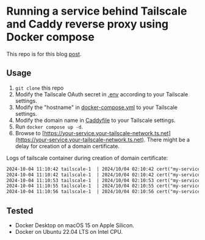 # Running a service behind Tailscale and Caddy reverse proxy using Docker compose

This repo is for this blog [post](https://ricklan.net/blog/2024/10/running-a-service-behind-tailscale-and-caddy-reverse-proxy-using-docker-compose/).

## Usage

1. `git clone` this repo
2. Modify the Tailscale OAuth secret in [.env](./.env) according to your Tailscale settings.
3. Modify the "hostname" in [docker-compose.yml](./docker-compose.yml) to your Tailscale settings.
4. Modify the domain name in [Caddyfile](./Caddyfile) to your Tailscale settings.
5. Run `docker compose up -d`.
6. Browse to [https://your-service.your-tailscale-network.ts.net](https://your-service.your-tailscale-network.ts.net). There might be a delay for creation of a domain certificate.

Logs of tailscale container during creation of domain certificate:

```txt
2024-10-04 11:10:42 tailscale-1  | 2024/10/04 02:10:42 cert("my-service.my-tailscale-network.ts.net"): registered ACME account.
2024-10-04 11:10:42 tailscale-1  | 2024/10/04 02:10:42 cert("my-service.my-tailscale-network.ts.net"): starting SetDNS call...
2024-10-04 11:10:53 tailscale-1  | 2024/10/04 02:10:53 cert("my-service.my-tailscale-network.ts.net"): did SetDNS
2024-10-04 11:10:55 tailscale-1  | 2024/10/04 02:10:55 cert("my-service.my-tailscale-network.ts.net"): requesting cert...
2024-10-04 11:10:56 tailscale-1  | 2024/10/04 02:10:56 cert("my-service.my-tailscale-network.ts.net"): got cert

```

## Tested

* Docker Desktop on macOS 15 on Apple Silicon.
* Docker on Ubuntu 22.04 LTS on Intel CPU.
